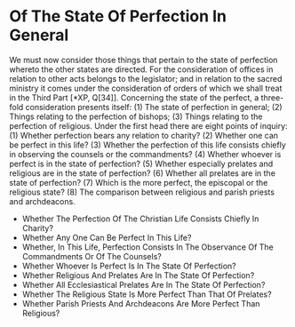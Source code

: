 # Of The State Of Perfection In General

We must now consider those things that pertain to the state of perfection whereto the other states are directed. For the consideration of offices in relation to other acts belongs to the legislator; and in relation to the sacred ministry it comes under the consideration of orders of which we shall treat in the Third Part [*XP, Q[34]].  Concerning the state of the perfect, a three-fold consideration presents itself: (1) The state of perfection in general; (2) Things relating to the perfection of bishops; (3) Things relating to the perfection of religious.  Under the first head there are eight points of inquiry:
(1) Whether perfection bears any relation to charity?
(2) Whether one can be perfect in this life?
(3) Whether the perfection of this life consists chiefly in observing the counsels or the commandments?
(4) Whether whoever is perfect is in the state of perfection?
(5) Whether especially prelates and religious are in the state of perfection?
(6) Whether all prelates are in the state of perfection?
(7) Which is the more perfect, the episcopal or the religious state?
(8) The comparison between religious and parish priests and archdeacons.

* Whether The Perfection Of The Christian Life Consists Chiefly In Charity?
* Whether Any One Can Be Perfect In This Life?
* Whether, In This Life, Perfection Consists In The Observance Of The Commandments Or Of The Counsels?
* Whether Whoever Is Perfect Is In The State Of Perfection?
* Whether Religious And Prelates Are In The State Of Perfection?
* Whether All Ecclesiastical Prelates Are In The State Of Perfection?
* Whether The Religious State Is More Perfect Than That Of Prelates?
* Whether Parish Priests And Archdeacons Are More Perfect Than Religious?